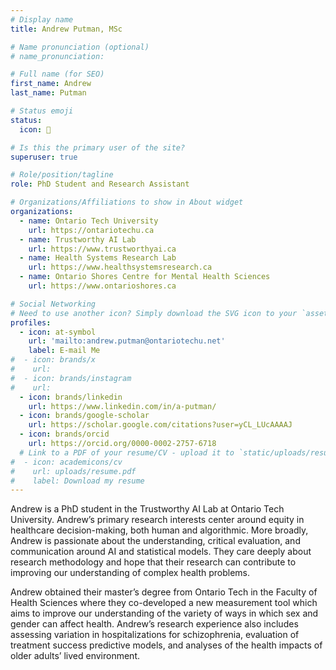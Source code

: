 ```yaml
---
# Display name
title: Andrew Putman, MSc

# Name pronunciation (optional)
# name_pronunciation:

# Full name (for SEO)
first_name: Andrew
last_name: Putman

# Status emoji
status:
  icon: 🌈

# Is this the primary user of the site?
superuser: true

# Role/position/tagline
role: PhD Student and Research Assistant

# Organizations/Affiliations to show in About widget
organizations:
  - name: Ontario Tech University
    url: https://ontariotechu.ca
  - name: Trustworthy AI Lab
    url: https://www.trustworthyai.ca
  - name: Health Systems Research Lab
    url: https://www.healthsystemsresearch.ca
  - name: Ontario Shores Centre for Mental Health Sciences
    url: https://www.ontarioshores.ca

# Social Networking
# Need to use another icon? Simply download the SVG icon to your `assets/media/icons/` folder.
profiles:
  - icon: at-symbol
    url: 'mailto:andrew.putman@ontariotechu.net'
    label: E-mail Me
#  - icon: brands/x
#    url: 
#  - icon: brands/instagram
#    url: 
  - icon: brands/linkedin
    url: https://www.linkedin.com/in/a-putman/
  - icon: brands/google-scholar
    url: https://scholar.google.com/citations?user=yCL_LUcAAAAJ
  - icon: brands/orcid
    url: https://orcid.org/0000-0002-2757-6718
  # Link to a PDF of your resume/CV - upload it to `static/uploads/resume.pdf`
#  - icon: academicons/cv
#    url: uploads/resume.pdf
#    label: Download my resume
---
```


Andrew is a PhD student in the Trustworthy AI Lab at Ontario Tech University. Andrew’s primary research interests center around equity in healthcare decision-making, both human and algorithmic. More broadly, Andrew is passionate about the understanding, critical evaluation, and communication around AI and statistical models. They care deeply about research methodology and hope that their research can contribute to improving our understanding of complex health problems.

Andrew obtained their master’s degree from Ontario Tech in the Faculty of Health Sciences where they co-developed a new measurement tool which aims to improve our understanding of the variety of ways in which sex and gender can affect health. Andrew’s research experience also includes assessing variation in hospitalizations for schizophrenia, evaluation of treatment success predictive models, and analyses of the health impacts of older adults’ lived environment.
